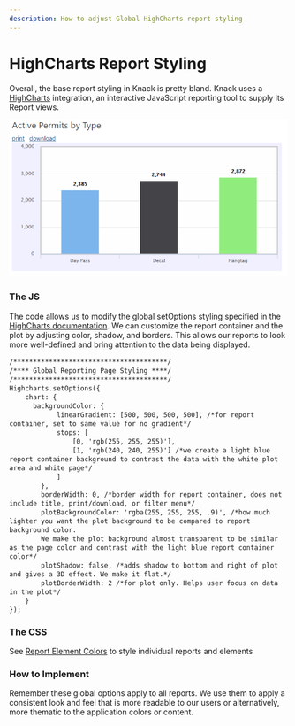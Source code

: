 ```yaml
---
description: How to adjust Global HighCharts report styling
---
```


# HighCharts Report Styling

Overall, the base report styling in Knack is pretty bland. Knack uses a [HighCharts](https://www.highcharts.com/) integration, an interactive JavaScript reporting tool to supply its Report views.

![A light blue report background and a more defined plot transparency and border](<../../../.gitbook/assets/image (61).png>)

### The JS

The code allows us to modify the global setOptions styling specified in the [HighCharts documentation](https://www.highcharts.com/docs/getting-started/how-to-set-options). We can customize the report container and the plot by adjusting color, shadow, and borders. This allows our reports to look more well-defined and bring attention to the data being displayed.

```
/***************************************/
/**** Global Reporting Page Styling ****/
/***************************************/
Highcharts.setOptions({
    chart: {  
      backgroundColor: {
            linearGradient: [500, 500, 500, 500], /*for report container, set to same value for no gradient*/
            stops: [
                [0, 'rgb(255, 255, 255)'],
                [1, 'rgb(240, 240, 255)'] /*we create a light blue report container background to contrast the data with the white plot area and white page*/
            ]
        },
        borderWidth: 0, /*border width for report container, does not include title, print/download, or filter menu*/
        plotBackgroundColor: 'rgba(255, 255, 255, .9)', /*how much lighter you want the plot background to be compared to report background color. 
        We make the plot background almost transparent to be similar as the page color and contrast with the light blue report container color*/
        plotShadow: false, /*adds shadow to bottom and right of plot and gives a 3D effect. We make it flat.*/
        plotBorderWidth: 2 /*for plot only. Helps user focus on data in the plot*/
    }
});
```

### The CSS

See [Report Element Colors](https://atd-dts.gitbook.io/atd-knack-operations/knack-code/looks/report-element-colors) to style individual reports and elements

### How to Implement

Remember these global options apply to all reports. We use them to apply a consistent look and feel that is more readable to our users or alternatively, more thematic to the application colors or content.



